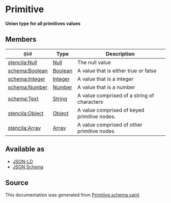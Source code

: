 # Primitive

**Union type for all primitives values**

## Members

| `@id`                                                     | Type                  | Description                                 |
| --------------------------------------------------------- | --------------------- | ------------------------------------------- |
| [stencila:Null](https://schema.stenci.la/Null.jsonld)     | [Null](Null.md)       | The null value                              |
| [schema:Boolean](https://schema.org/Boolean)              | [Boolean](Boolean.md) | A value that is either true or false        |
| [schema:Integer](https://schema.org/Integer)              | [Integer](Integer.md) | A value that is a integer                   |
| [schema:Number](https://schema.org/Number)                | [Number](Number.md)   | A value that is a number                    |
| [schema:Text](https://schema.org/Text)                    | [String](String.md)   | A value comprised of a string of characters |
| [stencila:Object](https://schema.stenci.la/Object.jsonld) | [Object](Object.md)   | A value comprised of keyed primitive nodes. |
| [stencila:Array](https://schema.stenci.la/Array.jsonld)   | [Array](Array.md)     | A value comprised of other primitive nodes  |

## Available as

- [JSON-LD](https://schema.stenci.la/stencila.jsonld)
- [JSON Schema](https://schema.stenci.la/v1/Primitive.schema.json)

## Source

This documentation was generated from [Primitive.schema.yaml](https://github.com/stencila/stencila/blob/master/schema/Primitive.schema.yaml).
